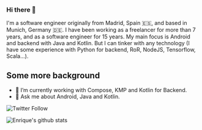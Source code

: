 ### Hi there 👋

I'm a software engineer originally from Madrid, Spain 🇪🇸, and based in Munich, Germany 🇩🇪. I have been working as a freelancer for more than 7 years, and as a software engineer for 15 years. My main focus is Android and backend with Java and Kotlin. But I can tinker with any technology (I have some experience with Python for backend, RoR, NodeJS, Tensorflow, Scala...).

## Some more background

- 🔭 I’m currently working with Compose, KMP and Kotlin for Backend.
- 💬 Ask me about Android, Java and Kotlin.

![Twitter Follow](https://img.shields.io/twitter/follow/eenriquelopez?style=social) 

![Enrique's github stats](https://github-readme-stats.vercel.app/api?username=kikoso&theme=dracula&show_icons=true&count_private=true)
